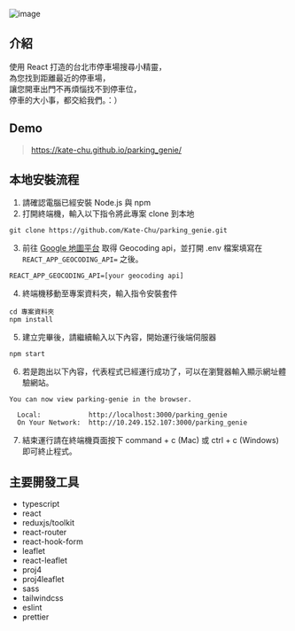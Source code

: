 ![image](https://github.com/Kate-Chu/parking_genie/blob/main/src/assets/demo.gif)

## 介紹

使用 React 打造的台北市停車場搜尋小精靈，<br>
為您找到距離最近的停車場，<br>
讓您開車出門不再煩惱找不到停車位，<br>
停車的大小事，都交給我們。：）

## Demo

> https://kate-chu.github.io/parking_genie/

## 本地安裝流程

1. 請確認電腦已經安裝 Node.js 與 npm
2. 打開終端機，輸入以下指令將此專案 clone 到本地

```
git clone https://github.com/Kate-Chu/parking_genie.git
```

3. 前往 [Google 地圖平台](https://developers.google.com/maps) 取得 Geocoding api，並打開 .env 檔案填寫在 `REACT_APP_GEOCODING_API=` 之後。

```
REACT_APP_GEOCODING_API=[your geocoding api]
```

4. 終端機移動至專案資料夾，輸入指令安裝套件

```
cd 專案資料夾
npm install
```

5. 建立完畢後，請繼續輸入以下內容，開始運行後端伺服器

```
npm start
```

6. 若是跑出以下內容，代表程式已經運行成功了，可以在瀏覽器輸入顯示網址體驗網站。

```
You can now view parking-genie in the browser.

  Local:            http://localhost:3000/parking_genie
  On Your Network:  http://10.249.152.107:3000/parking_genie
```

7. 結束運行請在終端機頁面按下 command + c (Mac) 或 ctrl + c (Windows) 即可終止程式。

## 主要開發工具

- typescript
- react
- reduxjs/toolkit
- react-router
- react-hook-form
- leaflet
- react-leaflet
- proj4
- proj4leaflet
- sass
- tailwindcss
- eslint
- prettier
